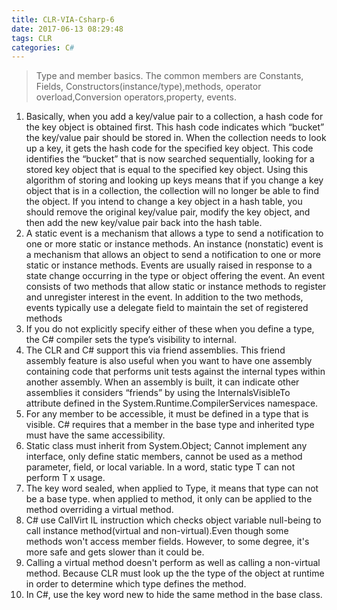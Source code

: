 ```yaml
---
title: CLR-VIA-Csharp-6
date: 2017-06-13 08:29:48
tags: CLR
categories: C#
---
```

> Type and member basics. The common members are Constants, Fields, Constructors(instance/type),methods, operator overload,Conversion operators,property, events.
<!--more-->

1. Basically, when you add a key/value pair to a collection, a hash code for the key object is obtained first. This hash code indicates which “bucket” the key/value pair should be stored in. When the collection needs to look up a key, it gets the hash code for the specified key object. This code identifies the “bucket” that is now searched sequentially, looking for a stored key object that is equal to the specified key object. Using this algorithm of storing and looking up keys means that if you change a key object that is in a collection, the collection will no longer be able to find the object. If you intend to change a key object in a hash table, you should remove the original key/value pair, modify the key object, and then add the new key/value pair back into the hash table.
2. A static event is a mechanism that allows a type to send a notification to one or more static or instance methods. An instance (nonstatic) event is a mechanism that allows an object to send a notification to one or more static or instance methods. Events are usually raised in response to a state change occurring in the type or object offering the event. An event consists of two methods that allow static or instance methods to register and unregister interest in the event. In addition to the two methods, events typically use a delegate field to maintain the set of registered methods
3. If you do not explicitly specify either of these when you define a type, the C# compiler sets the type’s visibility to internal.
4. The CLR and C# support this via friend assemblies. This friend assembly feature is also useful when you want to have one assembly containing code that performs unit tests against the internal types within another assembly. When an assembly is built, it can indicate other assemblies it considers “friends” by using the InternalsVisibleTo attribute defined in the System.Runtime.CompilerServices namespace.
5. For any member to be accessible, it must be defined in a type that is visible. C# requires that a member in the base type and inherited type must have the same accessibility.
6. Static class must inherit from System.Object; Cannot implement any interface, only define static members, cannot be used as a method parameter, field, or local variable. In a word, static type T can not perform T x usage.
7. The key word sealed, when applied to Type, it means that type can not be a base type. when applied to method, it only can be applied to the method overriding a virtual method.
8. C# use CallVirt IL instruction which checks object variable null-being to call instance method(virtual and non-virtual).Even though some methods won't access member fields. However, to some degree, it's more safe and gets slower than it could be.
9. Calling a virtual method doesn't perform as well as calling a non-virtual method. Because CLR must look up the the type of the object at runtime in order to determine which type defines the method.
10. In C#, use the key word new to hide the same method in the base class.
